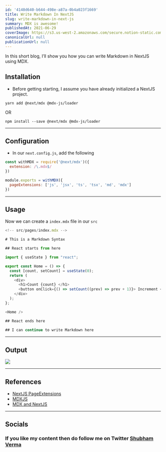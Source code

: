 ```yaml
---
id: '4140d640-b644-498e-a87a-0b4a023f1669'
title: Write Markdown In NextJS
slug: write-markdown-in-next-js
summary: MDX is awesome!
publishedAt: 2021-06-29
coverImage: https://s3.us-west-2.amazonaws.com/secure.notion-static.com/ab477d24-5745-4343-856e-60aaff3fae43/response.png?X-Amz-Algorithm=AWS4-HMAC-SHA256&X-Amz-Content-Sha256=UNSIGNED-PAYLOAD&X-Amz-Credential=AKIAT73L2G45EIPT3X45%2F20220726%2Fus-west-2%2Fs3%2Faws4_request&X-Amz-Date=20220726T030344Z&X-Amz-Expires=3600&X-Amz-Signature=430fb1451fa9911b0bd8f59c4143a19d269a7e975d4c414a58f3fd231a4246c5&X-Amz-SignedHeaders=host&x-id=GetObject
canonicalUrl: null
publicationUrl: null
---
```


In this short blog, I’ll show you how you can write Markdown in NextJS using
MDX.

## Installation

- Before getting starting, I assume you have already initialized a NextJS
  project.

```shell
yarn add @next/mdx @mdx-js/loader
```

OR

```shell
npm install --save @next/mdx @mdx-js/loader
```

---

## Configuration

- In our `next.config.js`, add the following

```javascript
const withMDX = require('@next/mdx')({
  extension: /\.mdx$/
})

module.exports = withMDX({
  pageExtensions: ['js', 'jsx', 'ts', 'tsx', 'md', 'mdx']
})
```

---

## Usage

Now we can create a `index.mdx` file in our `src`

```typescript
<!-- src/pages/index.mdx -->

# This is a Markdown Syntax

## React starts from here

import { useState } from "react";

export const Home = () => {
  const [count, setCount] = useState(0);
  return (
    <div>
      <h1>Count {count} </h1>
      <button onClick={() => setCount((prev) => prev + 1)}> Increment </button>
    </div>
  );
};

<Home />

## React ends here

## I can continue to write Markdown here
```

---

## Output

![](https://cdn.hashnode.com/res/hashnode/image/upload/v1624967131224/2GinYtCFs.gif?auto=compress)

---

## References

- [NextJS PageExtensions](https://nextjs.org/docs/api-reference/next.config.js/custom-page-extensions)
- [MDXJS](https://mdxjs.com/)
- [MDX and NextJS](https://mdxjs.com/getting-started/next)

---

## Socials

### If you like my content then do follow me on Twitter [Shubham Verma](https://shbm.fyi/tw)
